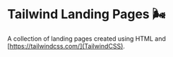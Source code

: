 # Tailwind Landing Pages 🌬

A collection of landing pages created using HTML and [https://tailwindcss.com/](TailwindCSS).

